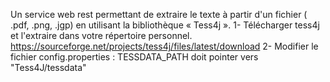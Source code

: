 Un service web rest permettant de extraire le texte à partir d'un fichier 
( .pdf, .png, .jgp) en utilisant la bibliothèque « Tess4j ».
1- Télécharger tess4j et l'extraire dans votre répertoire personnel.
	https://sourceforge.net/projects/tess4j/files/latest/download
2- Modifier le fichier config.properties :
	TESSDATA_PATH doit pointer vers "Tess4J/tessdata"
